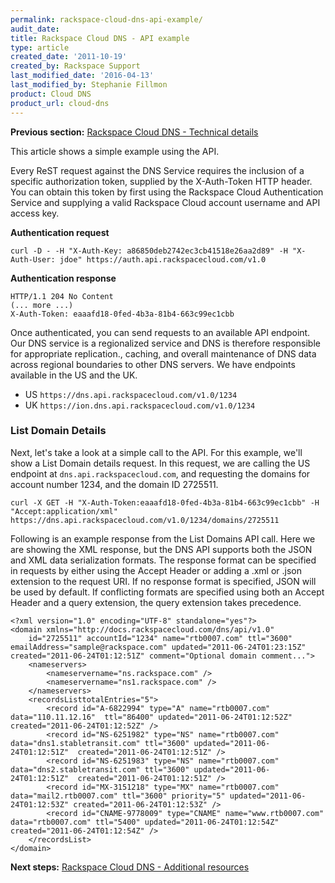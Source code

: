 ```yaml
---
permalink: rackspace-cloud-dns-api-example/
audit_date:
title: Rackspace Cloud DNS - API example
type: article
created_date: '2011-10-19'
created_by: Rackspace Support
last_modified_date: '2016-04-13'
last_modified_by: Stephanie Fillmon
product: Cloud DNS
product_url: cloud-dns
---
```


**Previous section:** [Rackspace Cloud DNS - Technical details](/how-to/rackspace-cloud-dns-technical-details)

This article shows a simple example using the API.

Every ReST request against the DNS Service requires the inclusion of a
specific authorization token, supplied by the X-Auth-Token HTTP header.
You can obtain this token by first using the Rackspace Cloud
Authentication Service and supplying a valid Rackspace Cloud account
username and API access key.

**Authentication request**

    curl -D - -H "X-Auth-Key: a86850deb2742ec3cb41518e26aa2d89" -H "X-Auth-User: jdoe" https://auth.api.rackspacecloud.com/v1.0

**Authentication response**

    HTTP/1.1 204 No Content
    (... more ...)
    X-Auth-Token: eaaafd18-0fed-4b3a-81b4-663c99ec1cbb

Once authenticated, you can send requests to an available API endpoint.
Our DNS service is a regionalized service and DNS is therefore
responsible for appropriate replication., caching, and overall
maintenance of DNS data across regional boundaries to other DNS servers.
We have endpoints available in the US and the UK.

-   US `https://dns.api.rackspacecloud.com/v1.0/1234`
-   UK `https://ion.dns.api.rackspacecloud.com/v1.0/1234`

### List Domain Details

Next, let's take a look at a simple call to the API. For this example,
we'll show a List Domain details request. In this request, we are
calling the US endpoint at `dns.api.rackspacecloud.com`, and requesting
the domains for account number 1234, and the domain ID 2725511.

    curl -X GET -H "X-Auth-Token:eaaafd18-0fed-4b3a-81b4-663c99ec1cbb" -H "Accept:application/xml" https://dns.api.rackspacecloud.com/v1.0/1234/domains/2725511

Following is an example response from the List Domains API call. Here we are
showing the XML response, but the DNS API supports both the JSON and XML
data serialization formats. The response format can be specified in
requests by either using the Accept Header or adding a .xml or .json
extension to the request URI. If no response format is specified, JSON
will be used by default. If conflicting formats are specified using both
an Accept Header and a query extension, the query extension takes
precedence.

    <?xml version="1.0" encoding="UTF-8" standalone="yes"?>
    <domain xmlns="http://docs.rackspacecloud.com/dns/api/v1.0"
        id="2725511" accountId="1234" name="rtb0007.com" ttl="3600" emailAddress="sample@rackspace.com" updated="2011-06-24T01:23:15Z" created="2011-06-24T01:12:51Z" comment="Optional domain comment...">
        <nameservers>
            <nameservername="ns.rackspace.com" />
            <nameservername="ns1.rackspace.com" />
        </nameservers>
        <recordsListtotalEntries="5">
            <record id="A-6822994" type="A" name="rtb0007.com" data="110.11.12.16"  ttl="86400" updated="2011-06-24T01:12:52Z" created="2011-06-24T01:12:52Z" />
            <record id="NS-6251982" type="NS" name="rtb0007.com" data="dns1.stabletransit.com" ttl="3600" updated="2011-06-24T01:12:51Z"  created="2011-06-24T01:12:51Z" />
            <record id="NS-6251983" type="NS" name="rtb0007.com" data="dns2.stabletransit.com" ttl="3600" updated="2011-06-24T01:12:51Z"  created="2011-06-24T01:12:51Z" />
            <record id="MX-3151218" type="MX" name="rtb0007.com"  data="mail2.rtb0007.com" ttl="3600" priority="5" updated="2011-06-24T01:12:53Z" created="2011-06-24T01:12:53Z" />
            <record id="CNAME-9778009" type="CNAME" name="www.rtb0007.com"  data="rtb0007.com" ttl="5400" updated="2011-06-24T01:12:54Z"       created="2011-06-24T01:12:54Z" />
        </recordsList>
    </domain>

**Next steps:** [Rackspace Cloud DNS - Additional resources](/how-to/rackspace-cloud-dns-additional-resources)
